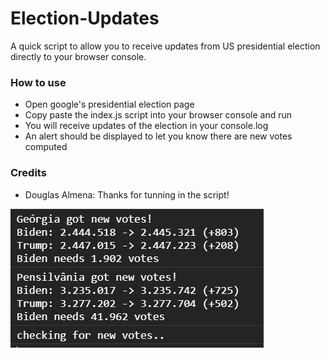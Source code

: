 # Election-Updates
A quick script to allow you to receive updates from US presidential election directly to your browser console.

### How to use
- Open google's presidential election page
- Copy paste the index.js script into your browser console and run
- You will receive updates of the election in your console.log
- An alert should be displayed to let you know there are new votes computed

### Credits
- Douglas Almena: Thanks for tunning in the script! 

![Log](https://raw.githubusercontent.com/miguelcjalmeida/election-updates/main/assets/console.png)